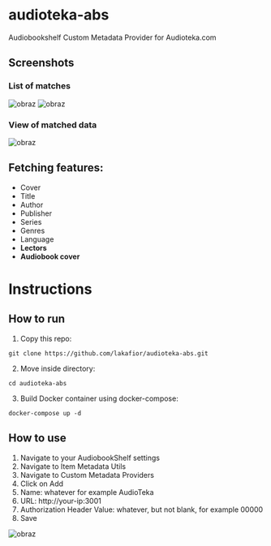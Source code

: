 # audioteka-abs
Audiobookshelf Custom Metadata Provider for Audioteka.com

## Screenshots

### List of matches
![obraz](https://github.com/user-attachments/assets/411b5897-38cf-4c31-bb1c-4b4dfb62d02c)
![obraz](https://github.com/user-attachments/assets/d470bb59-9d42-4c32-a65c-2f14b81cc71b)


### View of matched data
![obraz](https://github.com/user-attachments/assets/5fd7bc59-e43a-497d-adb6-a4563b217a36)

## Fetching features:
- Cover
- Title
- Author
- Publisher
- Series
- Genres
- Language
- **Lectors**
- **Audiobook cover**

# Instructions

## How to run
1. Copy this repo:
```
git clone https://github.com/lakafior/audioteka-abs.git
```
2. Move inside directory:
```
cd audioteka-abs
```
3. Build Docker container using docker-compose:
```
docker-compose up -d
```

## How to use
1. Navigate to your AudiobookShelf settings
2. Navigate to Item Metadata Utils
3. Navigate to Custom Metadata Providers
4. Click on Add
5. Name: whatever for example AudioTeka
6. URL: http://your-ip:3001
7. Authorization Header Value: whatever, but not blank, for example 00000
8. Save

![obraz](https://github.com/user-attachments/assets/39ab7936-0b48-4a61-b418-840d02855522)

